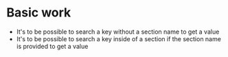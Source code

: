 # Basic work
- It's to be possible to search a key without a section name to get a value
- It's to be possible to search a key inside of a section if the section name is provided to get a value